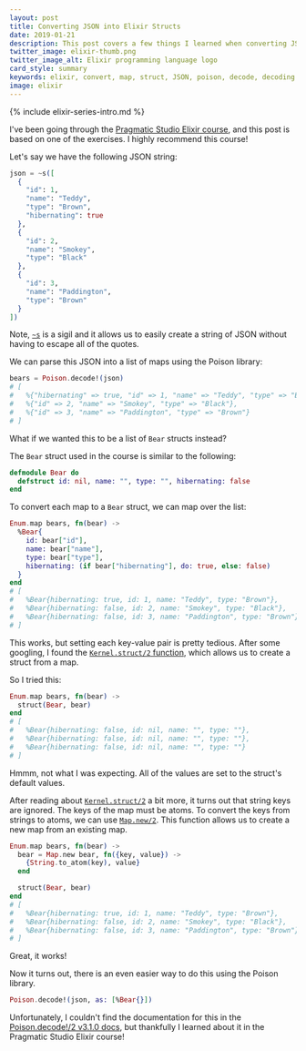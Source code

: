 ```yaml
---
layout: post
title: Converting JSON into Elixir Structs
date: 2019-01-21
description: This post covers a few things I learned when converting JSON into Elixir structs.
twitter_image: elixir-thumb.png
twitter_image_alt: Elixir programming language logo
card_style: summary
keywords: elixir, convert, map, struct, JSON, poison, decode, decoding
image: elixir
---
```


{% include elixir-series-intro.md %}

I've been going through the [Pragmatic Studio Elixir course](https://pragmaticstudio.com/courses/elixir), and this post is based on one of the exercises. I highly recommend this course!

Let's say we have the following JSON string:

```elixir
json = ~s([
  {
    "id": 1,
    "name": "Teddy",
    "type": "Brown",
    "hibernating": true
  },
  {
    "id": 2,
    "name": "Smokey",
    "type": "Black"
  },
  {
    "id": 3,
    "name": "Paddington",
    "type": "Brown"
  }
])
```

Note, [`~s`](https://hexdocs.pm/elixir/Kernel.html#sigil_s/2) is a sigil and it allows us to easily create a string of JSON without having to escape all of the quotes.

We can parse this JSON into a list of maps using the Poison library:

```elixir
bears = Poison.decode!(json)
# [
#   %{"hibernating" => true, "id" => 1, "name" => "Teddy", "type" => "Brown"},
#   %{"id" => 2, "name" => "Smokey", "type" => "Black"},
#   %{"id" => 3, "name" => "Paddington", "type" => "Brown"}
# ]
```

What if we wanted this to be a list of `Bear` structs instead?

The `Bear` struct used in the course is similar to the following:

```elixir
defmodule Bear do
  defstruct id: nil, name: "", type: "", hibernating: false
end
```

To convert each map to a `Bear` struct, we can map over the list:

```elixir
Enum.map bears, fn(bear) ->
  %Bear{
    id: bear["id"],
    name: bear["name"],
    type: bear["type"],
    hibernating: (if bear["hibernating"], do: true, else: false)
  }
end
# [
#   %Bear{hibernating: true, id: 1, name: "Teddy", type: "Brown"},
#   %Bear{hibernating: false, id: 2, name: "Smokey", type: "Black"},
#   %Bear{hibernating: false, id: 3, name: "Paddington", type: "Brown"}
# ]
```

This works, but setting each key-value pair is pretty tedious. After some googling, I found the [`Kernel.struct/2` function](https://hexdocs.pm/elixir/Kernel.html#struct/2), which allows us to create a struct from a map.

So I tried this:

```elixir
Enum.map bears, fn(bear) ->
  struct(Bear, bear)
end
# [
#   %Bear{hibernating: false, id: nil, name: "", type: ""},
#   %Bear{hibernating: false, id: nil, name: "", type: ""},
#   %Bear{hibernating: false, id: nil, name: "", type: ""}
# ]
```

Hmmm, not what I was expecting. All of the values are set to the struct's default values.

After reading about [`Kernel.struct/2`](https://hexdocs.pm/elixir/Kernel.html#struct/2) a bit more, it turns out that string keys are ignored. The keys of the map must be atoms. To convert the keys from strings to atoms, we can use [`Map.new/2`](https://hexdocs.pm/elixir/Map.html#new/2). This function allows us to create a new map from an existing map.

```elixir
Enum.map bears, fn(bear) ->
  bear = Map.new bear, fn({key, value}) ->
    {String.to_atom(key), value}
  end

  struct(Bear, bear)
end
# [
#   %Bear{hibernating: true, id: 1, name: "Teddy", type: "Brown"},
#   %Bear{hibernating: false, id: 2, name: "Smokey", type: "Black"},
#   %Bear{hibernating: false, id: 3, name: "Paddington", type: "Brown"}
# ]
```

Great, it works!

Now it turns out, there is an even easier way to do this using the Poison library.

```elixir
Poison.decode!(json, as: [%Bear{}])
```

Unfortunately, I couldn't find the documentation for this in the [Poison.decode!/2 v3.1.0 docs](https://hexdocs.pm/poison/3.1.0/Poison.html#decode!/2), but thankfully I learned about it in the Pragmatic Studio Elixir course!
